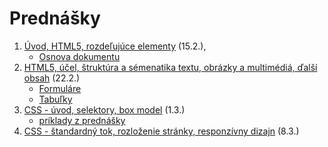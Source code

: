 # Prednášky

1. [Úvod, HTML5, rozdeľujúce elementy](zdroje/01-WT-uvod-html.pdf) (15.2.), 
    * [Osnova dokumentu](../cvicenia/2-c/zdroje/c2-osnova-dokumentu.pdf)
2. [HTML5, účel, štruktúra a sémenatika textu, obrázky a multimédiá, ďalší obsah](zdroje/02-WT-html.pdf) (22.2.)
    * [Formuláre](/cvicenia/3-c/formulare)
    * [Tabuľky](/cvicenia/3-c/tabulky)
3. [CSS - úvod, selektory, box model](zdroje/03-WT-css-uvod-selektory-box.pdf) (1.3.)
    * [príklady z prednášky](zdroje/priklady-03-WT-css.zip)
4. [CSS - štandardný tok, rozloženie stránky, responzívny dizajn](zdroje/04-WT-css-responzivny-dizajn.pdf) (8.3.) 

